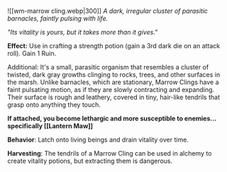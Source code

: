 ![[wm-marrow cling.webp|300]]
*A dark, irregular cluster of parasitic barnacles, faintly pulsing with life.*

*"Its vitality is yours, but it takes more than it gives."*

**Effect:** Use in crafting a strength potion (gain a 3rd dark die on an attack roll). Gain 1 Ruin.

Additional:
It's a small, parasitic organism that resembles a cluster of twisted, dark gray growths clinging to rocks, trees, and other surfaces in the marsh. Unlike barnacles, which are stationary, Marrow Clings have a faint pulsating motion, as if they are slowly contracting and expanding. Their surface is rough and leathery, covered in tiny, hair-like tendrils that grasp onto anything they touch. 

**If attached, you become lethargic and more susceptible to enemies... specifically [[Lantern Maw]]**

**Behavior**: Latch onto living beings and drain vitality over time.

**Harvesting**: The tendrils of a Marrow Cling can be used in alchemy to create vitality potions, but extracting them is dangerous.
